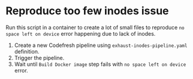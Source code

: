 # Reproduce too few inodes issue

Run this script in a container to create a lot of small files to reproduce `no space left on device` error happening due to lack of inodes.

1. Create a new Codefresh pipeline using `exhaust-inodes-pipeline.yaml` definition.
2. Trigger the pipeline.
3. Wait until `Build Docker image` step fails with `no space left on device` error.
